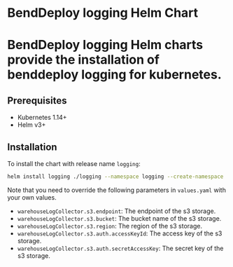 # BendDeploy logging Helm Chart

# BendDeploy logging Helm charts provide the installation of benddeploy logging  for kubernetes.

## Prerequisites
- Kubernetes 1.14+
- Helm v3+

## Installation
To install the chart with release name `logging`:

```bash
helm install logging ./logging --namespace logging --create-namespace
```
Note that you need to override the following parameters in `values.yaml` with your own values.

- `warehouseLogCollector.s3.endpoint`: The endpoint of the s3 storage.
- `warehouseLogCollector.s3.bucket`: The bucket name of the s3 storage.
- `warehouseLogCollector.s3.region`: The region of the s3 storage.
- `warehouseLogCollector.s3.auth.accessKeyId`: The access key of the s3 storage.
- `warehouseLogCollector.s3.auth.secretAccessKey`: The secret key of the s3 storage.

